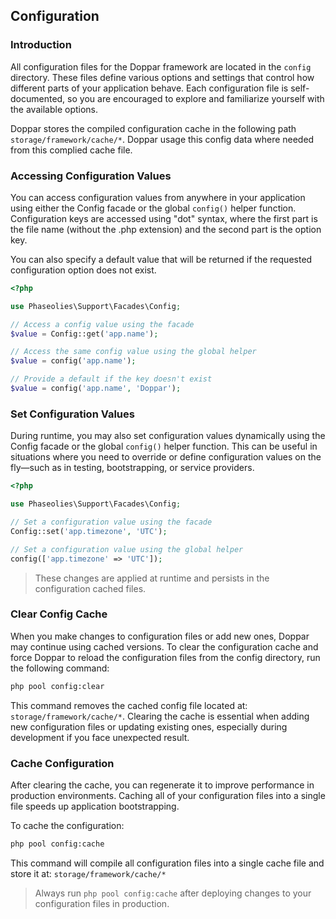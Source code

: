 ## Configuration
### Introduction
All configuration files for the Doppar framework are located in the `config` directory. These files define various options and settings that control how different parts of your application behave. Each configuration file is self-documented, so you are encouraged to explore and familiarize yourself with the available options.

Doppar stores the compiled configuration cache in the following path `storage/framework/cache/*`. Doppar usage this config data where needed from this complied cache file.

### Accessing Configuration Values
You can access configuration values from anywhere in your application using either the Config facade or the global `config()` helper function. Configuration keys are accessed using "dot" syntax, where the first part is the file name (without the .php extension) and the second part is the option key.

You can also specify a default value that will be returned if the requested configuration option does not exist.
```php
<?php

use Phaseolies\Support\Facades\Config;

// Access a config value using the facade
$value = Config::get('app.name');

// Access the same config value using the global helper
$value = config('app.name');

// Provide a default if the key doesn't exist
$value = config('app.name', 'Doppar');
```

### Set Configuration Values
During runtime, you may also set configuration values dynamically using the Config facade or the global `config()` helper function. This can be useful in situations where you need to override or define configuration values on the fly—such as in testing, bootstrapping, or service providers.

```php
<?php

use Phaseolies\Support\Facades\Config;

// Set a configuration value using the facade
Config::set('app.timezone', 'UTC');

// Set a configuration value using the global helper
config(['app.timezone' => 'UTC']);
```

> These changes are applied at runtime and persists in the configuration cached files.

### Clear Config Cache
When you make changes to configuration files or add new ones, Doppar may continue using cached versions. To clear the configuration cache and force Doppar to reload the configuration files from the config directory, run the following command:
```bash
php pool config:clear
```
This command removes the cached config file located at: `storage/framework/cache/*`. Clearing the cache is essential when adding new configuration files or updating existing ones, especially during development if you face unexpected result.

### Cache Configuration
After clearing the cache, you can regenerate it to improve performance in production environments. Caching all of your configuration files into a single file speeds up application bootstrapping.

To cache the configuration:
```bash
php pool config:cache
```
This command will compile all configuration files into a single cache file and store it at: `storage/framework/cache/*`
> Always run `php pool config:cache` after deploying changes to your configuration files in production.

